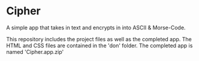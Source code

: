 # Cipher
A simple app that takes in text and encrypts in into ASCII &amp; Morse-Code.

This repository includes the project files as well as the completed app. 
The HTML and CSS files are contained in the 'don' folder.
The completed app is named 'Cipher.app.zip'
